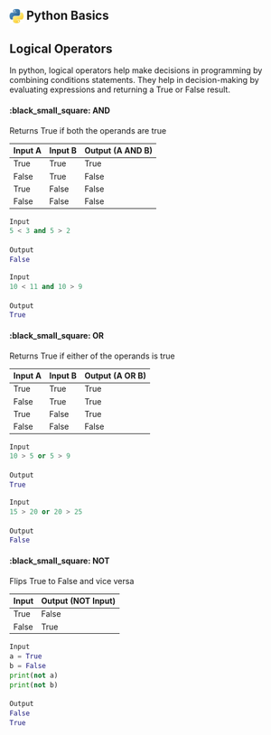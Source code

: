 <html>
 <body>
  <h2><sub><img src="https://github.com/RadhikaDeshpande1010/skill-icon/blob/main/general-icon/python-icon.png" height="25" width="25"></sub> Python Basics</h2>
  <h2>Logical Operators</h2>
  <p>In python, logical operators help make decisions in programming by combining conditions statements. They help in decision-making by evaluating expressions and returning a True or False result.</p>

  <h4>:black_small_square: AND</h4>
  <p>Returns True if both the operands are true</p>
  
  | Input A | Input B | Output (A AND B) |
  |---------|---------|------------------|
  | True    | True    | True             |
  | False   | True    | False            |
  | True    | False   | False            |
  | False   | False   | False            |


  ```python
  Input
  5 < 3 and 5 > 2
  
  Output
  False
  ```
   
  ```python
  Input
  10 < 11 and 10 > 9
  
  Output
  True
  ```
  <h4>:black_small_square: OR</h4>
  <p>Returns True if either of the operands is true</p>

  | Input A | Input B | Output (A OR B) |
  |---------|---------|-----------------|
  | True    | True    | True            |
  | False   | True    | True            |
  | True    | False   | True            |
  | False   | False   | False           |

  ```python
  Input
  10 > 5 or 5 > 9
  
  Output
  True
  ```
   ```python
  Input
  15 > 20 or 20 > 25
  
  Output
  False
  ```
  <h4>:black_small_square: NOT</h4>
  <p>Flips True to False and vice versa</p>

  | Input | Output (NOT Input) |
  |-------|---------------------|
  | True  | False               |
  | False | True                |

  ```python
  Input
  a = True
  b = False
  print(not a)
  print(not b)

  Output
  False
  True
  ```
